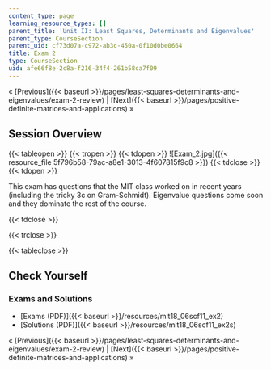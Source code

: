 ```yaml
---
content_type: page
learning_resource_types: []
parent_title: 'Unit II: Least Squares, Determinants and Eigenvalues'
parent_type: CourseSection
parent_uid: cf73d07a-c972-ab3c-450a-0f10d0be0664
title: Exam 2
type: CourseSection
uid: afe66f8e-2c8a-f216-34f4-261b58ca7f09
---
```


« [Previous]({{< baseurl >}}/pages/least-squares-determinants-and-eigenvalues/exam-2-review) | [Next]({{< baseurl >}}/pages/positive-definite-matrices-and-applications) »

Session Overview
----------------

{{< tableopen >}}
{{< tropen >}}
{{< tdopen >}}
![Exam_2.jpg]({{< resource_file 5f796b58-79ac-a8e1-3013-4f607815f9c8 >}})
{{< tdclose >}}
{{< tdopen >}}


This exam has questions that the MIT class worked on in recent years (including the tricky 3c on Gram-Schmidt). Eigenvalue questions come soon and they dominate the rest of the course. 


{{< tdclose >}}

{{< trclose >}}

{{< tableclose >}}

Check Yourself
--------------

### Exams and Solutions

*   [Exams (PDF)]({{< baseurl >}}/resources/mit18_06scf11_ex2)
*   [Solutions (PDF)]({{< baseurl >}}/resources/mit18_06scf11_ex2s)

« [Previous]({{< baseurl >}}/pages/least-squares-determinants-and-eigenvalues/exam-2-review) | [Next]({{< baseurl >}}/pages/positive-definite-matrices-and-applications) »